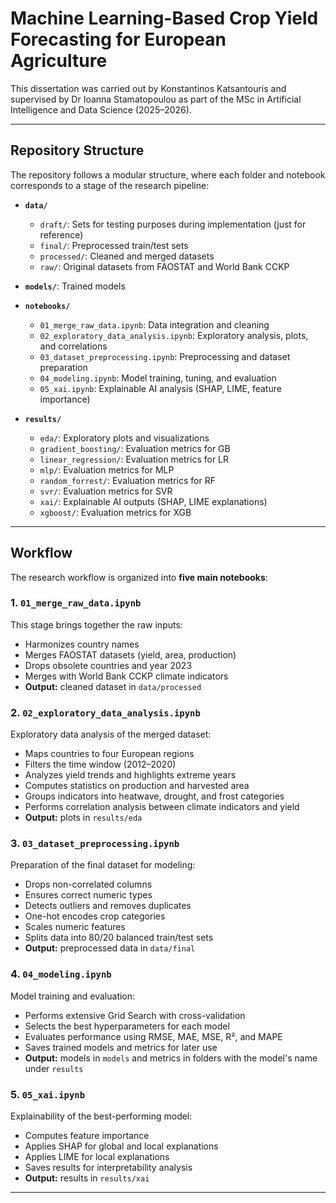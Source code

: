 # Machine Learning-Based Crop Yield Forecasting for European Agriculture

This dissertation was carried out by Konstantinos Katsantouris and supervised by Dr Ioanna Stamatopoulou as part of the MSc in Artificial Intelligence and Data Science (2025–2026).

---

## Repository Structure

The repository follows a modular structure, where each folder and notebook corresponds to a stage of the research pipeline:

- **`data/`**
  - `draft/`: Sets for testing purposes during implementation (just for reference)
  - `final/`: Preprocessed train/test sets
  - `processed/`: Cleaned and merged datasets  
  - `raw/`: Original datasets from FAOSTAT and World Bank CCKP  

- **`models/`**: Trained models

- **`notebooks/`**
  - `01_merge_raw_data.ipynb`: Data integration and cleaning  
  - `02_exploratory_data_analysis.ipynb`: Exploratory analysis, plots, and correlations  
  - `03_dataset_preprocessing.ipynb`: Preprocessing and dataset preparation  
  - `04_modeling.ipynb`: Model training, tuning, and evaluation  
  - `05_xai.ipynb`: Explainable AI analysis (SHAP, LIME, feature importance)  

- **`results/`**
  - `eda/`: Exploratory plots and visualizations  
  - `gradient_boosting/`: Evaluation metrics for GB
  - `linear_regression/`: Evaluation metrics for LR
  - `mlp/`: Evaluation metrics for MLP
  - `random_forrest/`: Evaluation metrics for RF
  - `svr/`: Evaluation metrics for SVR
  - `xai/`: Explainable AI outputs (SHAP, LIME explanations)
  - `xgboost/`: Evaluation metrics for XGB

---

## Workflow

The research workflow is organized into **five main notebooks**:

### 1. `01_merge_raw_data.ipynb`
This stage brings together the raw inputs:
- Harmonizes country names  
- Merges FAOSTAT datasets (yield, area, production)  
- Drops obsolete countries and year 2023  
- Merges with World Bank CCKP climate indicators  
- **Output:** cleaned dataset in `data/processed`

### 2. `02_exploratory_data_analysis.ipynb`
Exploratory data analysis of the merged dataset:
- Maps countries to four European regions  
- Filters the time window (2012–2020)  
- Analyzes yield trends and highlights extreme years  
- Computes statistics on production and harvested area  
- Groups indicators into heatwave, drought, and frost categories  
- Performs correlation analysis between climate indicators and yield  
- **Output:** plots in `results/eda`

### 3. `03_dataset_preprocessing.ipynb`
Preparation of the final dataset for modeling:
- Drops non-correlated columns  
- Ensures correct numeric types  
- Detects outliers and removes duplicates  
- One-hot encodes crop categories  
- Scales numeric features  
- Splits data into 80/20 balanced train/test sets  
- **Output:** preprocessed data in `data/final`

### 4. `04_modeling.ipynb`
Model training and evaluation:
- Performs extensive Grid Search with cross-validation  
- Selects the best hyperparameters for each model  
- Evaluates performance using RMSE, MAE, MSE, R², and MAPE  
- Saves trained models and metrics for later use  
- **Output:** models in `models` and metrics in folders with the model's name under `results`

### 5. `05_xai.ipynb`
Explainability of the best-performing model:
- Computes feature importance  
- Applies SHAP for global and local explanations  
- Applies LIME for local explanations  
- Saves results for interpretability analysis  
- **Output:** results in `results/xai`

---

